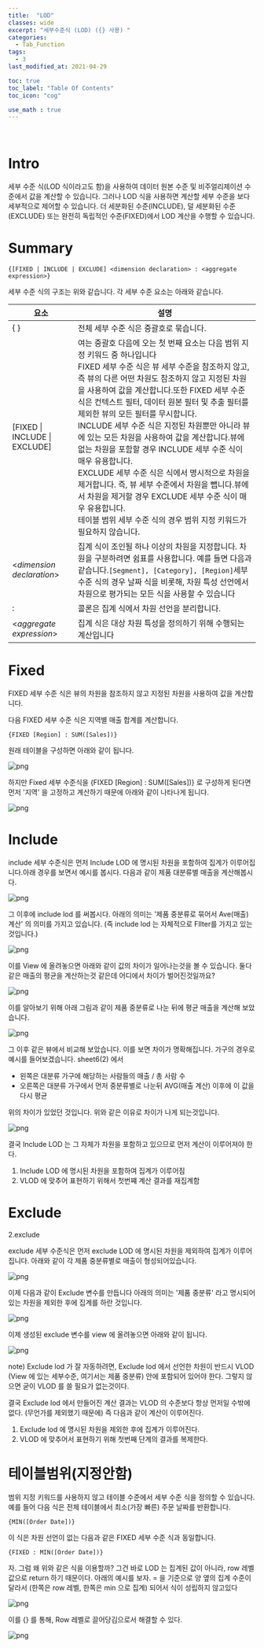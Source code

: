 ```yaml
---
title:  "LOD"
classes: wide
excerpt: "세부수준식 (LOD) ({} 사용) "
categories:
  - Tab_Function
tags:
  - 3
last_modified_at: 2021-04-29

toc: true
toc_label: "Table Of Contents"
toc_icon: "cog"

use_math : true
---
```


<br>

# Intro

세부 수준 식(LOD 식이라고도 함)을 사용하여 데이터 원본 수준 및 비주얼리제이션 수준에서 값을 계산할 수 있습니다. 그러나 LOD 식을 사용하면 계산할 세부 수준을 보다 세부적으로 제어할 수 있습니다. 더 세분화된 수준(INCLUDE), 덜 세분화된 수준(EXCLUDE) 또는 완전히 독립적인 수준(FIXED)에서 LOD 계산을 수행할 수 있습니다.

# Summary

```
{[FIXED | INCLUDE | EXCLUDE] <dimension declaration> : <aggregate expression>}
```

세부 수준 식의 구조는 위와 같습니다. 각 세부 수준 요소는 아래와 같습니다. 

| **요소**                      | **설명**                                                     |
| ----------------------------- | ------------------------------------------------------------ |
| { }                           | 전체 세부 수준 식은 중괄호로 묶습니다.                       |
| [FIXED \| INCLUDE \| EXCLUDE] | 여는 중괄호 다음에 오는 첫 번째 요소는 다음 범위 지정 키워드 중 하나입니다 <br>FIXED 세부 수준 식은 뷰 세부 수준을 참조하지 않고, 즉 뷰의 다른 어떤 차원도 참조하지 않고 지정된 차원을 사용하여 값을 계산합니다.또한 FIXED 세부 수준 식은 컨텍스트 필터, 데이터 원본 필터 및 추출 필터를 제외한 뷰의 모든 필터를 무시합니다.<br>INCLUDE 세부 수준 식은 지정된 차원뿐만 아니라 뷰에 있는 모든 차원을 사용하여 값을 계산합니다.뷰에 없는 차원을 포함할 경우 INCLUDE 세부 수준 식이 매우 유용합니다.<br />EXCLUDE 세부 수준 식은 식에서 명시적으로 차원을 제거합니다. 즉, 뷰 세부 수준에서 차원을 뺍니다.뷰에서 차원을 제거할 경우 EXCLUDE 세부 수준 식이 매우 유용합니다.<br />테이블 범위 세부 수준 식의 경우 범위 지정 키워드가 필요하지 않습니다. |
| <*dimension declaration*>     | 집계 식이 조인될 하나 이상의 차원을 지정합니다. 차원을 구분하려면 쉼표를 사용합니다. 예를 들면 다음과 같습니다.`[Segment], [Category], [Region]`세부 수준 식의 경우 날짜 식을 비롯해, 차원 특성 선언에서 차원으로 평가되는 모든 식을 사용할 수 있습니다 |
| :                             | 콜론은 집계 식에서 차원 선언을 분리합니다.                   |
| <*aggregate expression*>      | 집계 식은 대상 차원 특성을 정의하기 위해 수행되는 계산입니다 |



# Fixed

FIXED 세부 수준 식은 뷰의 차원을 참조하지 않고 지정된 차원을 사용하여 값을 계산합니다.

다음 FIXED 세부 수준 식은 지역별 매출 합계를 계산합니다.

```
{FIXED [Region] : SUM([Sales])}
```

원래 테이블을 구성하면 아래와 같이 됩니다. 

![png](/assets/images/Tab_Fun/4_2.png)

하지만 Fixed 세부 수준식을 {FIXED [Region] : SUM([Sales])} 로 구성하게 된다면 먼저 '지역' 을 고정하고 계산하기 때문에 아래와 같이 나타나게 됩니다. 

![png](/assets/images/Tab_Fun/4_1.png)



# Include

include 세부 수준식은 먼저 Include LOD 에 명시된 차원을 포함하여 집계가 이루어집니다.아래 경우를 보면서 예시를 봅시다. 다음과 같이 제품 대분류별 매출을 계산해봅시다. 

![png](/assets/images/Tableau/24_17.png)

그 이후에 include lod 를 써봅시다. 아래의 의미는 '제품 중분류로 묶어서 Ave(매출) 계산' 의 의미를 가지고 있습니다. (즉 include lod 는 자체적으로 FIlter를 가지고 있는것입니다.)

![png](/assets/images/Tableau/24_18.png)

이를 View 에 올려놓으면 아래와 같이 값의 차이가 일어나는것을 볼 수 있습니다. 둘다 같은 매출의 평균을 계산하는것 같은데 어디에서 차이가 벌어진것일까요?

![png](/assets/images/Tableau/24_19.png)

이를 알아보기 위해 아래 그림과 같이 제품 중분류로 나눈 뒤에 평균 매출을 계산해 보았습니다.

![png](/assets/images/Tableau/24_20.png)

그 이후 같은 뷰에서 비교해 보았습니다. 이를 보면 차이가 명확해집니다. 가구의 경우로 예시를 들어보겠습니다. sheet6(2) 에서 

- 왼쪽은 대분류 가구에 해당하는 사람들의 매출 / 총 사람 수 
- 오른쪽은 대분류 가구에서 먼저 중분류별로 나눈뒤 AVG(매출 계산) 이후에 이 값을 다시 평균

위의 차이가 있었던 것입니다. 위와 같은 이유로 차이가 나게 되는것입니다. 

![png](/assets/images/Tableau/24_21.png)

결국 Include LOD 는 그 자체가 차원을 포함하고 있으므로 먼저 계산이 이루어져야 한다. 

1. Include LOD 에 명시된 차원을 포함하여 집계가 이루어짐 
2. VLOD 에 맞추어 표현하기 위해서 첫번쨰 계산 결과를 재집계함 



# Exclude

2.exclude

exclude 세부 수준식은 먼저 exclude LOD 에 명시된 차원을 제외하여 집계가 이루어집니다. 아래와 같이 각 제품 중분류별로 매출이 형성되어있습니다. 

![png](/assets/images/Tableau/24_22.png)

이제 다음과 같이 Exclude 변수를 만듭니다 아래의 의미는 '제품 중분류' 라고 명시되어있는 차원을 제외한 후에 집계를 하란 것입니다. 

![png](/assets/images/Tableau/24_23.png)

이제 생성된 exclude 변수를 view 에 올려놓으면 아래와 같이 됩니다. 

![png](/assets/images/Tableau/24_24.png)

note) Exclude lod 가 잘 자동하려면, Exclude lod 에서 선언한 차원이 반드시 VLOD (View 에 있는 세부수준, 여기서는 제품 중분류) 안에 포함되어 있어야 한다. 그렇지 않으면 굳이 VLOD 를 쓸 필요가 없는것이다. 

결국 Exclude lod 에서 만들어진 계산 결과는 VLOD 의 수준보다 항상 먼저일 수밖에 없다. (무언가를 제외했기 때문에) 즉 다음과 같이 계산이 이루어진다. 

1. Exclude lod 에 명시된 차원을 제외한 후에 집계가 이루어진다.
2. VLOD 에 맞추어서 표현하기 위해 첫번째 단계의 결과를 복제한다. 



# 테이블범위(지정안함)

범위 지정 키워드를 사용하지 않고 테이블 수준에서 세부 수준 식을 정의할 수 있습니다. 예를 들어 다음 식은 전체 테이블에서 최소(가장 빠른) 주문 날짜를 반환합니다.

```
{MIN([Order Date])}
```

이 식은 차원 선언이 없는 다음과 같은 FIXED 세부 수준 식과 동일합니다.

```
{FIXED : MIN([Order Date])}
```

자. 그럼 왜 위와 같은 식을 이용할까? 그건 바로 LOD 는 집계된 값이 아니라, row 레벨 값으로 return 하기 때문이다. 아래의 예시를 보자.  = 을 기준으로 양 옆의 집계 수준이 달라서 (한쪽은 row 레벨, 한쪽은 min 으로 집계) 되어서 식이 성립하지 않고있다

![png](/assets/images/Tab_Fun/4_3.png)

이를 {} 를 통해, Row 레벨로 끌어당김으로서 해결할 수 있다.

![png](/assets/images/Tab_Fun/4_4.png)

